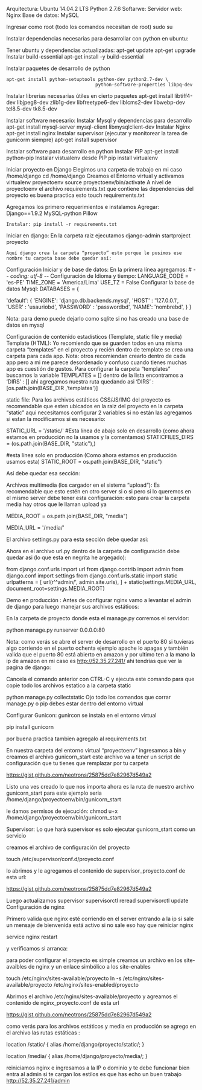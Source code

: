 Arquitectura:
Ubuntu 14.04.2 LTS
Python 2.7.6 
Softarwe:
Servidor web: Nginx
Base de datos: MySQL

Ingresar como root (todo los comandos necesitan de root)
sudo su

Instalar dependencias necesarias para desarrollar con python en ubuntu:
	
Tener ubuntu y dependencias actualizadas:
	apt-get update
	apt-get upgrade
Instalar build-essential
	apt-get install -y build-essential 

Instalar paquetes de desarrollo de python

	apt-get install python-setuptools python-dev python2.7-dev \
                                     python-software-properties libpq-dev

Instalar librerias necesarias útiles en cierto paquetes
	apt-get install libtiff4-dev libjpeg8-dev zlib1g-dev libfreetype6-dev liblcms2-dev libwebp-dev tcl8.5-dev tk8.5-dev

Instalar software necesario:
Instalar Mysql y dependencias para desarrollo
	apt-get install mysql-server mysql-client libmysqlclient-dev
Instalar Nginx
	apt-get install nginx
Instalar supervisor (ejecutar y monitorear la tarea de gunicorm siempre)
apt-get install supervisor
	
Instalar software para desarrollo en python
Instalar PIP
	apt-get install python-pip
Instalar vistualenv desde PIP 
	pip install virtualenv

Iniciar proyecto en Django
Elegimos una carpeta de trabajo en mi caso /home/django
	cd /home/django
Creamos el Entorno virtual y activamos
	virtualenv proyectoenv
	source proyectoenv/bin/activate
A nivel de proyectoenv  el archivo requirements.txt que contiene las dependencias del proyecto es buena practica esto
touch requirements.txt 

Agregamos los primero requerimientos e instalamos
	Agregar: 
	Django==1.9.2
MySQL-python
Pillow

	Instalar: pip install -r requirements.txt

Iniciar en django: En la carpeta raiz ejecutamos 
	django-admin startproject proyecto
	
	Aquí django crea la carpeta “proyecto” esto porque le pusimos ese nombre tu carpeta base debe quedar así:

	

Configuración Iniciar y de base de datos:
	En la primera línea agregamos: # -*- coding: utf-8 -*-
	Configuración de Idioma y tiempo:
	LANGUAGE_CODE = 'es-PE'
TIME_ZONE = 'America/Lima'
USE_TZ = False
Configurar la base de datos Mysql: 
DATABASES = {

   'default': {
       'ENGINE': 'django.db.backends.mysql',
       'HOST' : '127.0.0.1',
       'USER' : 'usauriobd',
       'PASSWORD' : 'passwordbd',
       'NAME': 'nombrebd',
   }
}

Nota: para demo puede dejarlo como sqlite si no has creado una base de datos en mysql



Configuración de contenido estadísticos (Template, static file y media)
	Template (HTML): Yo recomiendo que se guarden todos en una misma carpeta “templates” en el proyecto y recién dentro de template se crea una carpeta para cada app. 
Nota: otros recomiendan crearlo dentro de cada app pero a mi me parece desordenado y confuso cuando tienes muchas app es cuestión de gustos.
Para configurar la carpeta “templates” buscamos la variable TEMPLATES = []
dentro de la lista encontramos a ‘DIRS’ : [] ahi agregamos nuestra ruta quedando asi
‘DIRS’ : [os.path.join(BASE_DIR ,'templates')]

static file: Para los archivos estáticos CSS/JS/IMG del proyecto es recomendable que esten ubicados en la raiz del proyecto en la carpeta “static” aqui necesitamos configurar 2 variables si no están las agregamos si estan la modificamos si es necesario:

STATIC_URL = '/static/'
#Esta línea de abajo solo en desarrollo  (como ahora estamos en producción no la usamos y la comentamos)
STATICFILES_DIRS = (os.path.join(BASE_DIR, "static"),) 

#esta línea solo en producción (Como ahora estamos en producción usamos esta)
STATIC_ROOT = os.path.join(BASE_DIR, "static")

Así debe quedar esa sección:

Archivos multimedia (los cargador en el sistema “upload”): Es recomendable que esto estén en otro server si o si pero si lo queremos en el mismo server debe tener esta configuración:
esto para crear la carpeta media hay otros que le llaman upload ya 

MEDIA_ROOT = os.path.join(BASE_DIR, "media")

MEDIA_URL = '/media/’

El archivo settings.py para esta sección debe quedar asi:



Ahora en el archivo url.py dentro de la carpeta de configuración debe quedar asi (lo que esta en negrita he argegado):



from django.conf.urls import url
from django.contrib import admin
from django.conf import settings
from django.conf.urls.static import static
urlpatterns = [
    url(r'^admin/', admin.site.urls),
] + static(settings.MEDIA_URL, document_root=settings.MEDIA_ROOT)




Demo en producción : Antes de configurar nginx vamo a levantar el admin de django para luego manejar sus archivos estáticos: 

En la carpeta de proyecto donde esta el manage.py corremos el servidor:

python manage.py runserver 0.0.0.0:80

Nota: como verás se abre el server de desarrollo en el puerto 80 si tuvieras algo corriendo en el puerto ochenta ejemplo apache lo apagas y también valida que el puerto 80 está abierto en amazon y por ultimo ten a la mano la ip de amazon en mi caso es http://52.35.27.241/ ahi tendrias que ver la pagina de django:


Cancela el comando anterior con CTRL-C y ejecuta este comando para que copie todo los archivos estatico a la carpeta static

python manage.py collectstatic
 Ojo todo los comandos que corrar manage.py o pip debes estar dentro del entorno virtual 

Configurar Gunicon: gunircon se instala en el entorno virtual

pip install gunicorn


por buena practica tambien agregalo al requirements.txt

En nuestra carpeta del entorno virtual “proyectoenv” ingresamos a bin y creamos el archivo gunicorn_start este archivo va a tener un script de configuración que tu tienes que remplazar por tu carpeta 

https://gist.github.com/neotrons/25875dd7e82967d549a2

Listo una ves creado lo que nos importa ahora es la ruta de nuestro archivo gunicorn_start para este ejemplo seria /home/django/proyectoenv/bin/gunicorn_start 

le damos permisos de ejecución: 
chmod u+x /home/django/proyectoenv/bin/gunicorn_start

Supervisor: Lo que hará supervisor es solo ejecutar gunicorn_start como un servicio 

creamos el archivo de configuración del proyecto 

touch /etc/supervisor/conf.d/proyecto.conf

lo abrimos y le agregamos el contenido de supervisor_proyecto.conf de esta url:

https://gist.github.com/neotrons/25875dd7e82967d549a2

Luego actualizamos supervisor 
supervisorctl reread
supervisorctl update
Configuración de nginx 

Primero valida que nginx esté corriendo en el server entrando a la ip si sale un mensaje de bienvenida está activo si no sale eso hay que reiniciar nginx

service nginx restart 

y verificamos si arranca:

para poder configurar el proyecto es simple creamos un archivo en los site-avaibles de nginx y un enlace simbólico a los site-enables
 
touch /etc/nginx/sites-available/proyecto
ln -s /etc/nginx/sites-available/proyecto /etc/nginx/sites-enabled/proyecto

Abrimos el archivo /etc/nginx/sites-available/proyecto  y agreamos el contenido de nginx_proyecto.conf de esta url

https://gist.github.com/neotrons/25875dd7e82967d549a2

como verás para los archivos estáticos  y media en producción se agrego en el archivo las rutas estáticas :

location /static/ {
	alias /home/django/proyecto/static/;
}

location /media/ {
	alias /home/django/proyecto/media/;
}


reiniciamos nginx e ingresamos a la IP o dominio y te debe funcionar bien entra al admin si te cargan los estilos es que has echo un buen trabajo
http://52.35.27.241/admin

